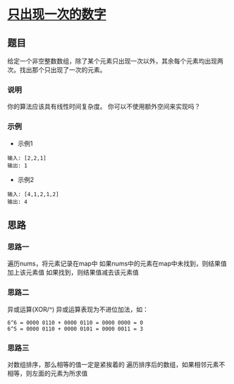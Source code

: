 # [只出现一次的数字](https://leetcode-cn.com/explore/interview/card/top-interview-questions-easy/1/array/25/)

## 题目

给定一个非空整数数组，除了某个元素只出现一次以外，其余每个元素均出现两次。找出那个只出现了一次的元素。

### 说明

你的算法应该具有线性时间复杂度。 你可以不使用额外空间来实现吗？

### 示例

+ 示例1

```
输入: [2,2,1]
输出: 1
```

+ 示例2

```
输入: [4,1,2,1,2]
输出: 4
```

## 思路

### 思路一

遍历nums，将元素记录在map中
如果nums中的元素在map中未找到，则结果值加上该元素值
如果找到，则结果值减去该元素值

### 思路二

异或运算(XOR/^)
异或运算表现为不进位加法，如：

```
6^6 = 0000 0110 + 0000 0110 = 0000 0000 = 0
6^5 = 0000 0110 + 0000 0101 = 0000 0011 = 3
```

### 思路三

对数组排序，那么相等的值一定是紧挨着的
遍历排序后的数组，如果相邻元素不相等，则左面的元素为所求值